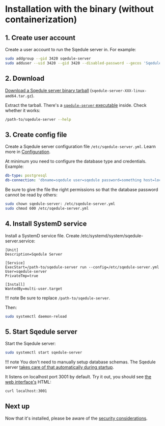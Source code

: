 # Installation with the binary (without containerization)

## 1. Create user account

Create a user account to run the Sqedule server in. For example:

~~~basH
sudo addgroup --gid 3420 sqedule-server
sudo adduser --uid 3420 --gid 3420 --disabled-password --gecos 'Sqedule Server' sqedule-server
~~~

## 2. Download

[Download a Sqedule server binary tarball](https://github.com/fullstaq-labs/sqedule/releases) (`sqedule-server-XXX-linux-amd64.tar.gz`).

Extract the tarball. There's a [`sqedule-server` executable](../concepts/server-exe.md) inside. Check whether it works:

~~~bash
/path-to/sqedule-server --help
~~~

## 3. Create config file

Create a Sqedule server configuration file `/etc/sqedule-server.yml`. Learn more in [Configuration](../config/index.md).

At minimum you need to configure the database type and credentials. Example:

~~~yaml
db-type: postgresql
db-connection: 'dbname=sqedule user=sqedule password=something host=localhost port=5432'
~~~

Be sure to give the file the right permissions so that the database password cannot be read by others:

~~~bash
sudo chown sqedule-server: /etc/sqedule-server.yml
sudo chmod 600 /etc/sqedule-server.yml
~~~

## 4. Install SystemD service

Install a SystemD service file. Create /etc/systemd/system/sqedule-server.service:

~~~systemd
[Unit]
Description=Sqedule Server

[Service]
ExecStart=/path-to/sqedule-server run --config=/etc/sqedule-server.yml
User=sqedule-server
PrivateTmp=true

[Install]
WantedBy=multi-user.target
~~~

!!! note
    Be sure to replace `/path-to/sqedule-server`.

Then:

~~~bash
sudo systemctl daemon-reload
~~~

## 5. Start Sqedule server

Start the Sqedule server:

~~~bash
sudo systemctl start sqedule-server
~~~

!!! note
    You don't need to manually setup database schemas. The Sqedule server [takes care of that automatically during startup](../concepts/database-schema-migration.md).

It listens on localhost port 3001 by default. Try it out, you should see [the web interface's](../../user_guide/web_interface.md) HTML:

~~~bash
curl localhost:3001
~~~

## Next up

Now that it's installed, please be aware of the [security considerations](../concepts/security.md).
